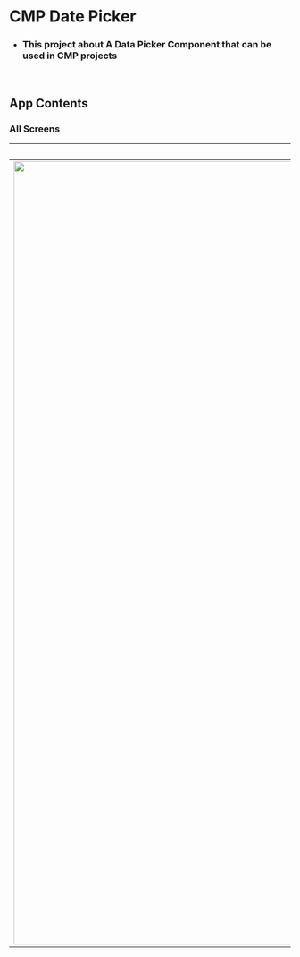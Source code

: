 # CMP Date Picker

- ###  This project about A Data Picker Component that can be used in CMP projects

</br>

## App Contents
### All Screens
| Chat Screen | Camera On | Camera Off |
| --------- | ------ | ------ |
|<img src="https://github.com/user-attachments/assets/d06ba978-7215-41e1-bfab-072dc3497cca" height = "1400px"/>|<img src="https://github.com/user-attachments/assets/f50323f8-7f8d-46f0-b719-2f8fefdf4c27" height = "600px"/>|<img src="https://github.com/user-attachments/assets/1a77ce91-8f0f-4878-90be-e3cf1bff2b28" height = "600px"/>|
</br>

